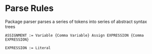 
# Parse Rules

Package parser parses a series of tokens into series of abstract syntax trees

```
ASSIGNMENT := Variable {Comma Variable} Assign EXPRESSION {Comma EXPRESSION}

EXPRESSION := Literal
```
